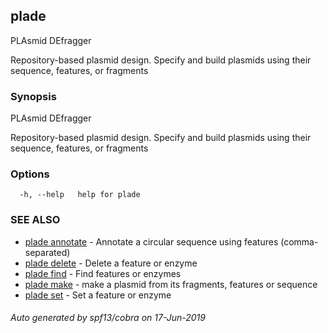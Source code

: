 ## plade

PLAsmid DEfragger
	
Repository-based plasmid design. Specify and build plasmids using
their sequence, features, or fragments

### Synopsis

PLAsmid DEfragger
	
Repository-based plasmid design. Specify and build plasmids using
their sequence, features, or fragments

### Options

```
  -h, --help   help for plade
```

### SEE ALSO

* [plade annotate](plade_annotate.md)	 - Annotate a circular sequence using features (comma-separated)
* [plade delete](plade_delete.md)	 - Delete a feature or enzyme
* [plade find](plade_find.md)	 - Find features or enzymes
* [plade make](plade_make.md)	 - make a plasmid from its fragments, features or sequence
* [plade set](plade_set.md)	 - Set a feature or enzyme

###### Auto generated by spf13/cobra on 17-Jun-2019
